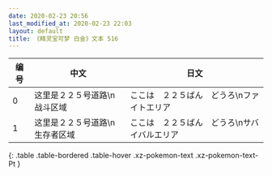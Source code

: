 ```yaml
---
date: 2020-02-23 20:56
last_modified_at: 2020-02-23 22:03
layout: default
title: 《精灵宝可梦 白金》文本 516
---
```

| 编号 | 中文 | 日文 |
| ---- | ---- | ---- |
| 0 | 这里是２２５号道路\n战斗区域 | ここは　２２５ばん　どうろ\nファイトエリア |
| 1 | 这里是２２５号道路\n生存者区域 | ここは　２２５ばん　どうろ\nサバイバルエリア |
{: .table .table-bordered .table-hover .xz-pokemon-text .xz-pokemon-text-Pt }